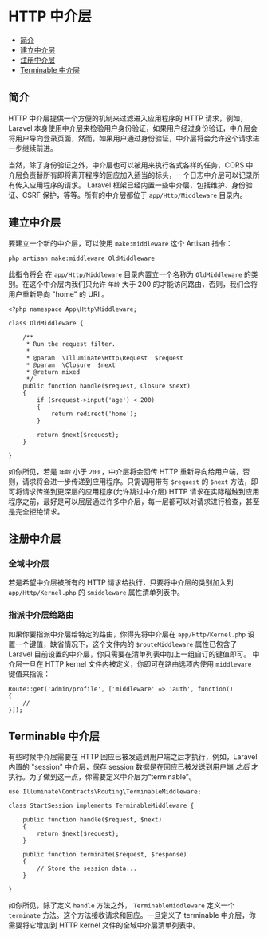 # HTTP 中介层

- [简介](#introduction)
- [建立中介层](#defining-middleware)
- [注册中介层](#registering-middleware)
- [Terminable 中介层](#terminable-middleware)

<a name="introduction"></a>
## 简介

HTTP 中介层提供一个方便的机制来过滤进入应用程序的 HTTP 请求，例如，Laravel 本身使用中介层来检验用户身份验证，如果用户经过身份验证，中介层会将用户导向登录页面，然而，如果用户通过身份验证，中介层将会允许这个请求进一步继续前进。

当然，除了身份验证之外，中介层也可以被用来执行各式各样的任务，CORS 中介层负责替所有即将离开程序的回应加入适当的标头，一个日志中介层可以记录所有传入应用程序的请求。
Laravel 框架已经内置一些中介层，包括维护、身份验证、CSRF 保护，等等。所有的中介层都位于 `app/Http/Middleware`  目录内。

<a name="defining-middleware"></a>
## 建立中介层

要建立一个新的中介层，可以使用 `make:middleware` 这个 Artisan 指令：

	php artisan make:middleware OldMiddleware

此指令将会 在 `app/Http/Middleware` 目录内置立一个名称为 `OldMiddleware` 的类别。在这个中介层内我们只允许 `年龄` 大于 200 的才能访问路由，否则，我们会将用户重新导向 "home" 的 URI 。

	<?php namespace App\Http\Middleware;

	class OldMiddleware {

		/**
		 * Run the request filter.
		 *
		 * @param  \Illuminate\Http\Request  $request
		 * @param  \Closure  $next
		 * @return mixed
		 */
		public function handle($request, Closure $next)
		{
			if ($request->input('age') < 200)
			{
				return redirect('home');
			}

			return $next($request);
		}

	}

如你所见，若是 `年龄` 小于 `200` ，中介层将会回传 HTTP 重新导向给用户端，否则，请求将会进一步传递到应用程序。只需调用带有 `$request` 的 `$next` 方法，即可将请求传递到更深层的应用程序(允许跳过中介层)
HTTP 请求在实际碰触到应用程序之前，最好是可以层层通过许多中介层，每一层都可以对请求进行检查，甚至是完全拒绝请求。

<a name="registering-middleware"></a>
## 注册中介层

### 全域中介层

若是希望中介层被所有的 HTTP 请求给执行，只要将中介层的类别加入到 `app/Http/Kernel.php` 的 `$middleware` 属性清单列表中。

### 指派中介层给路由

如果你要指派中介层给特定的路由，你得先将中介层在 `app/Http/Kernel.php` 设置一个键值，缺省情况下，这个文件内的 `$routeMiddleware` 属性已包含了 Laravel 目前设置的中介层，你只需要在清单列表中加上一组自订的键值即可。
中介层一旦在 HTTP kernel 文件内被定义，你即可在路由选项内使用 `middleware` 键值来指派：

	Route::get('admin/profile', ['middleware' => 'auth', function()
	{
		//
	}]);

<a name="terminable-middleware"></a>
## Terminable 中介层

有些时候中介层需要在 HTTP 回应已被发送到用户端之后才执行，例如，Laravel 内置的 "session" 中介层，保存 session 数据是在回应已被发送到用户端 _之后_ 才执行。为了做到这一点，你需要定义中介层为“terminable”。

	use Illuminate\Contracts\Routing\TerminableMiddleware;

	class StartSession implements TerminableMiddleware {

		public function handle($request, $next)
		{
			return $next($request);
		}

		public function terminate($request, $response)
		{
			// Store the session data...
		}

	}

如你所见，除了定义 `handle` 方法之外， `TerminableMiddleware` 定义一个 `terminate`  方法。这个方法接收请求和回应。一旦定义了 terminable 中介层，你需要将它增加到 HTTP kernel 文件的全域中介层清单列表中。
